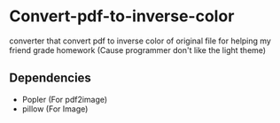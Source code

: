 # Convert-pdf-to-inverse-color
converter that convert pdf to inverse color of original file for helping my friend grade homework (Cause programmer don't like the light theme)

## Dependencies
- Popler (For pdf2image)
- pillow (For Image)
